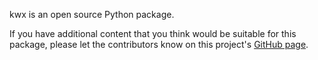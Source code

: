 kwx is an open source Python package.

If you have additional content that you think would be suitable for this package, please let the contributors know on this project's [GitHub page](https://github.com/andrewtavis/kwx).
